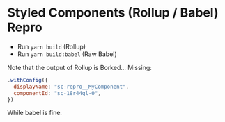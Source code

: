 # Styled Components (Rollup / Babel) Repro

- Run `yarn build` (Rollup)
- Run `yarn build:babel` (Raw Babel)

Note that the output of Rollup is Borked...
Missing:

```js
.withConfig({
  displayName: "sc-repro__MyComponent",
  componentId: "sc-18r44ql-0",
})
```

While babel is fine.
